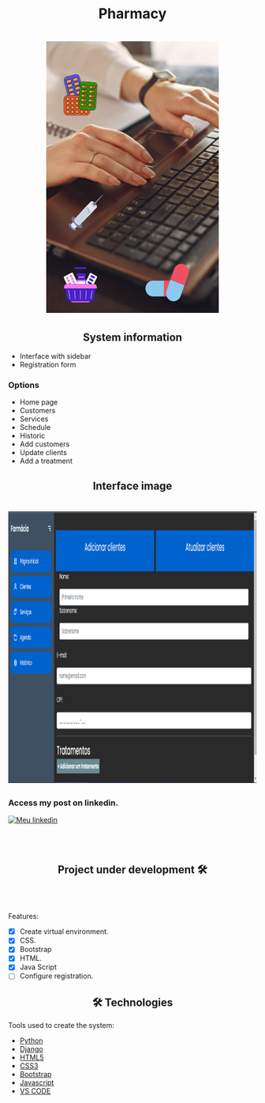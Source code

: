 <h1 align="center">Pharmacy</h1>

<h1 align="center">
<img src= "Image_readme/Projeto_Pharmy.png" width="350" height="550" />
</h1>

<h2 align="center">
System information
</h2>

- Interface with sidebar
- Registration form

<h3>Options</h3>

- Home page
- Customers
- Services
- Schedule
- Historic
- Add customers
- Update clients
- Add a treatment

<h2 align="center">
Interface image
</h2>

<h1 align="center">
<img src= "Image_readme/interface_pharm.png" width="950" height="550" />
</h1>

<h3>Access my post on linkedin.</h3>

[![Meu linkedin](https://img.shields.io/badge/LinkedIn-0077B5?style=for-the-badge&logo=linkedin&logoColor=white)](https://www.linkedin.com/posts/leandro-pedroso14_python-django-developer-activity-7009205103064678400-0KPx?utm_source=share&utm_medium=member_desktop)

<br>
<br>

<h2 align="center"> 
	 Project under development 🛠️
</h2>

<br>
<br>

Features:

- [x]  Create virtual environment.
- [x]  CSS.
- [x]  Bootstrap
- [x]  HTML.
- [x]  Java Script
- [ ]  Configure registration.

<h2 align="center">
 🛠 Technologies
</h2>

Tools used to create the system:

- [Python](https://www.python.org/)
- [Django](https://www.djangoproject.com/)
- [HTML5](https://html.spec.whatwg.org/)
- [CSS3](https://www.w3.org/TR/css3-roadmap/)
- [Bootstrap](https://getbootstrap.com/)
- [Javascript](https://www.javascript.com/)
- [VS CODE](https://code.visualstudio.com/)